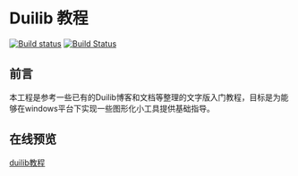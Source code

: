 # Duilib 教程
  
[![Build status](https://ci.appveyor.com/api/projects/status/2j79dnckrfdlmr8y/branch/master?svg=true)](https://ci.appveyor.com/project/alvis-zhao/tutorial-duilib/branch/master) [![Build Status](https://travis-ci.org/alvisisme/tutorial-duilib.svg?branch=master)](https://travis-ci.org/alvisisme/tutorial-duilib)

## 前言

本工程是参考一些已有的Duilib博客和文档等整理的文字版入门教程，目标是为能够在windows平台下实现一些图形化小工具提供基础指导。

## 在线预览

[duilib教程](https://alvisisme.github.io/tutorial-duilib/)
